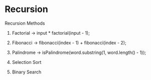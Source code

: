 # Recursion
Recursion Methods

1. Factorial   ->   input * factorial(input - 1);

2. Fibonacci   ->   fibonacci(index - 1) + fibonacci(index - 2);

3. Palindrome   ->   isPalindrome(word.substring(1, word.length() - 1));

4. Selection Sort

5. Binary Search
